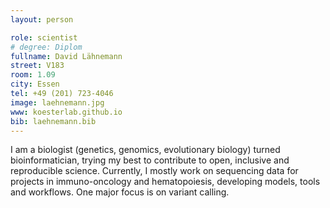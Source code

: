 ```yaml
---
layout: person

role: scientist
# degree: Diplom
fullname: David Lähnemann
street: V183
room: 1.09
city: Essen
tel: +49 (201) 723-4046
image: laehnemann.jpg
www: koesterlab.github.io
bib: laehnemann.bib
---
```


I am a biologist (genetics, genomics, evolutionary biology) turned bioinformatician, trying my best to contribute to open, inclusive and reproducible science.
Currently, I mostly work on sequencing data for projects in immuno-oncology and hematopoiesis, developing models, tools and workflows.
One major focus is on variant calling.
